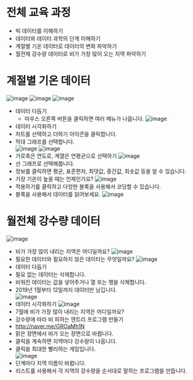 # 전체 교육 과정
* 빅 데이터를 이해하기
* 데이터와 데이터 과학의 단계 이해하기
* 계절별 기온 데이터로 데이터의 변화 파악하기
* 월전체 강수량 데이터로 비가 가장 많이 오는 지역 파악하기

# 계절별 기온 데이터
![image](https://github.com/jerrytohub/heinstein/assets/127598703/514726bd-a779-46b2-a967-fa2b20432ed9)
![image](https://github.com/jerrytohub/heinstein/assets/127598703/1a4c0906-fc77-467f-8e07-5c49788e1b6b)
![image](https://github.com/jerrytohub/heinstein/assets/127598703/80e8d01b-26ee-4ec8-9f64-d2a9e05613b1)
* 데이터 다듬기
  * 마우스 오른쪽 버튼을 클릭하면 여러 메뉴가 나옵니다. 
![image](https://github.com/jerrytohub/heinstein/assets/127598703/6d4e5e85-0387-4588-9183-f88abfaf5e55)
* 데이터 시각화하기
* 차트를 선택하고 더하기 아이콘을 클릭합니다.
* 막대 그래프를 선택합니다.   
![image](https://github.com/jerrytohub/heinstein/assets/127598703/88f91308-4756-49f0-be19-8879254a1a08)
![image](https://github.com/jerrytohub/heinstein/assets/127598703/e8c03aa3-2083-4bd5-96af-c435a93359ee)
* 가로축은 연도로, 계열은 연평균으로 선택하기
![image](https://github.com/jerrytohub/heinstein/assets/127598703/d382bed9-47eb-4ccc-9cfa-602b1788b785)
* 선 그래프로 선택해봅니다. 
* 정보를 클릭하면 평균, 표준편차, 최댓값, 중간값, 최솟값 등을 알 수 있습니다.
* 가장 기온이 높을 때는 언제인가요?
![image](https://github.com/jerrytohub/heinstein/assets/127598703/f099415f-87ae-4a1d-b942-8cf31c67e0b7)
* 적용하기를 클릭하고 다앙한 블록을 사용해서 코딩할 수 있습니다.
* 블록을 사용해서 데이터를 읽어보세요.
![image](https://github.com/jerrytohub/heinstein/assets/127598703/47883fdb-b7ad-487f-a0a7-1715e7c4224a)

# 월전체 강수량 데이터
![image](https://github.com/jerrytohub/heinstein/assets/127598703/e6a1ff46-1c86-4dfc-9ccb-40d2747812c2)
* 비가 가장 많이 내리는 지역은 어디일까요?
![image](https://github.com/jerrytohub/heinstein/assets/127598703/69ba9dc1-c19a-46a9-8bb7-b66bcb0d53be)
* 필요한 데이터와 필요하지 않은 데이터는 무엇일까요?
![image](https://github.com/jerrytohub/heinstein/assets/127598703/6665bc97-7bb3-48a8-9ea5-6053d0fc64dc)
* 데이터 다듬기
 * 필요 없는 데이터는 삭제합니다. 
 * 비워진 데이터는 값을 넣어주거나 열 또는 행을 삭제합니다.
* 2019년 1월부터 12일까지 데이터만 남깁니다.   
![image](https://github.com/jerrytohub/heinstein/assets/127598703/987b0c36-4a67-4eb7-a1f9-3c983435e3b5)
* 데이터 시각화하기
![image](https://github.com/jerrytohub/heinstein/assets/127598703/8e41a5a4-0ddf-42fa-b048-cd199473b615)
* 7월에 비가 가장 많이 내리는 지역은 어디일까요?
* 강수량에 따라 비 피하는 엔트리 프로그램 만들기
* http://naver.me/GROaMh1N
* 맑은 장면에서 비가 오는 장면으로 바뀝니다.
* 클릭을 계속하면 지역마다 강수량이 나옵니다.
* 클릭을 최대한 빨리하는 게임입니다.   
![image](https://github.com/jerrytohub/heinstein/assets/127598703/b7a93673-045f-4c46-92c6-f3d3197ebaf8)
* 단계마다 지역 이름이 바뀝니다.
* 리스트를 사용해서 각 지역의 강수량을 순서대로 말하는 프로그램을 만듭니다.













